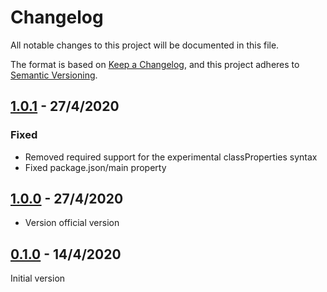 # Changelog

All notable changes to this project will be documented in this file.

The format is based on [Keep a Changelog](https://keepachangelog.com/en/1.0.0/),
and this project adheres to [Semantic Versioning](https://semver.org/).

## [1.0.1](https://github.com/ErezNagar/lease-calculator/compare/v1.0.0...v1.0.1) - 27/4/2020

### Fixed

- Removed required support for the experimental classProperties syntax
- Fixed package.json/main property

## [1.0.0](https://github.com/ErezNagar/lease-calculator/compare/v0.1.0...v1.0.0) - 27/4/2020

- Version official version

## [0.1.0](https://github.com/ErezNagar/lease-calculator/releases/tag/v0.1.0) - 14/4/2020

Initial version
